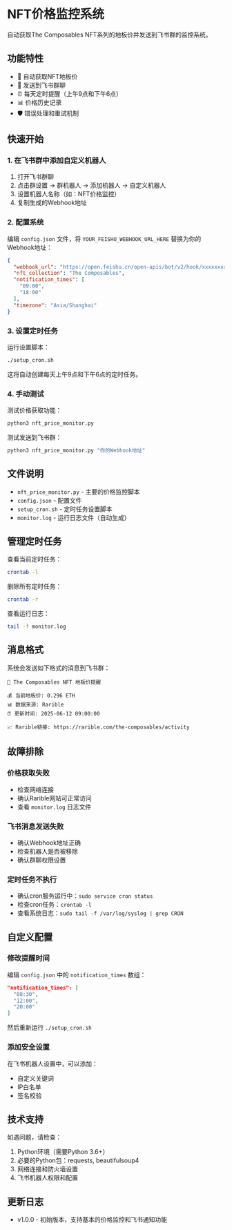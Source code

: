 # NFT价格监控系统

自动获取The Composables NFT系列的地板价并发送到飞书群的监控系统。

## 功能特性

- 🔄 自动获取NFT地板价
- 📱 发送到飞书群聊
- ⏰ 每天定时提醒（上午9点和下午6点）
- 📊 价格历史记录
- 🛡️ 错误处理和重试机制

## 快速开始

### 1. 在飞书群中添加自定义机器人

1. 打开飞书群聊
2. 点击群设置 → 群机器人 → 添加机器人 → 自定义机器人
3. 设置机器人名称（如：NFT价格监控）
4. 复制生成的Webhook地址

### 2. 配置系统

编辑 `config.json` 文件，将 `YOUR_FEISHU_WEBHOOK_URL_HERE` 替换为你的Webhook地址：

```json
{
  "webhook_url": "https://open.feishu.cn/open-apis/bot/v2/hook/xxxxxxxxxx",
  "nft_collection": "The Composables",
  "notification_times": [
    "09:00",
    "18:00"
  ],
  "timezone": "Asia/Shanghai"
}
```

### 3. 设置定时任务

运行设置脚本：

```bash
./setup_cron.sh
```

这将自动创建每天上午9点和下午6点的定时任务。

### 4. 手动测试

测试价格获取功能：

```bash
python3 nft_price_monitor.py
```

测试发送到飞书群：

```bash
python3 nft_price_monitor.py "你的Webhook地址"
```

## 文件说明

- `nft_price_monitor.py` - 主要的价格监控脚本
- `config.json` - 配置文件
- `setup_cron.sh` - 定时任务设置脚本
- `monitor.log` - 运行日志文件（自动生成）

## 管理定时任务

查看当前定时任务：
```bash
crontab -l
```

删除所有定时任务：
```bash
crontab -r
```

查看运行日志：
```bash
tail -f monitor.log
```

## 消息格式

系统会发送如下格式的消息到飞书群：

```
🔔 The Composables NFT 地板价提醒

💰 当前地板价: 0.296 ETH
📊 数据来源: Rarible
⏰ 更新时间: 2025-06-12 09:00:00

📈 Rarible链接: https://rarible.com/the-composables/activity
```

## 故障排除

### 价格获取失败
- 检查网络连接
- 确认Rarible网站可正常访问
- 查看 `monitor.log` 日志文件

### 飞书消息发送失败
- 确认Webhook地址正确
- 检查机器人是否被移除
- 确认群聊权限设置

### 定时任务不执行
- 确认cron服务运行中：`sudo service cron status`
- 检查cron任务：`crontab -l`
- 查看系统日志：`sudo tail -f /var/log/syslog | grep CRON`

## 自定义配置

### 修改提醒时间

编辑 `config.json` 中的 `notification_times` 数组：

```json
"notification_times": [
  "08:30",
  "12:00", 
  "20:00"
]
```

然后重新运行 `./setup_cron.sh`

### 添加安全设置

在飞书机器人设置中，可以添加：
- 自定义关键词
- IP白名单
- 签名校验

## 技术支持

如遇问题，请检查：
1. Python环境（需要Python 3.6+）
2. 必要的Python包：requests, beautifulsoup4
3. 网络连接和防火墙设置
4. 飞书机器人权限和配置

## 更新日志

- v1.0.0 - 初始版本，支持基本的价格监控和飞书通知功能

